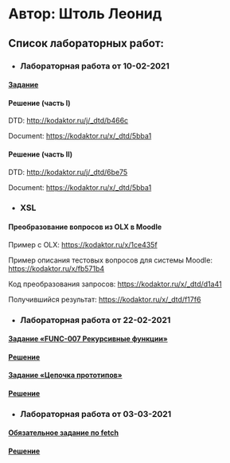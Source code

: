 # Автор: Штоль Леонид

## Список лабораторных работ:

* ### Лабораторная работа от 10-02-2021

#### [Задание](https://kodaktor.ru/g/xml_intro)
#### Решение (часть I)
DTD: http://kodaktor.ru/j/_dtd/b466c

Document: https://kodaktor.ru/x/_dtd/5bba1

#### Решение (часть II)
DTD: http://kodaktor.ru/j/_dtd/6be75

Document: https://kodaktor.ru/x/_dtd/5bba1

* ### XSL

#### Преобразование вопросов из OLX в Moodle

Пример с OLX: https://kodaktor.ru/x/1ce435f

Пример описания тестовых вопросов для системы Moodle: https://kodaktor.ru/x/fb571b4

Код преобразования запросов: https://kodaktor.ru/x/_dtd/d1a41

Получившийся результат: https://kodaktor.ru/x/_dtd/f17f6

* ### Лабораторная работа от 22-02-2021

#### [Задание «FUNC-007 Рекурсивные функции»](https://kodaktor.ru/func_007)
#### [Решение](https://kodaktor.ru/g/_func_cd448)

#### [Задание «Цепочка прототипов»](https://kodaktor.ru/g/proto_chain)
#### [Решение](https://kodaktor.ru/g/52b93ef)

* ### Лабораторная работа от 03-03-2021

#### [Обязательное задание по fetch](https://kodaktor.ru/async_tasks)
#### [Решение](https://kodaktor.ru/g/_async_tasks_bcfa6)
